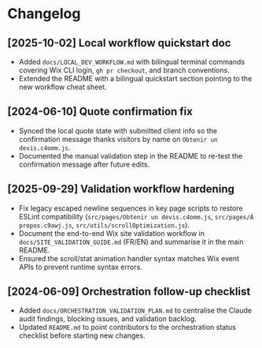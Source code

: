 # Changelog

## [2025-10-02] Local workflow quickstart doc
- Added `docs/LOCAL_DEV_WORKFLOW.md` with bilingual terminal commands covering Wix CLI login, `gh pr checkout`, and branch conventions.
- Extended the README with a bilingual quickstart section pointing to the new workflow cheat sheet.

## [2024-06-10] Quote confirmation fix
- Synced the local quote state with submitted client info so the confirmation message thanks visitors by name on `Obtenir un devis.c4omm.js`.
- Documented the manual validation step in the README to re-test the confirmation message after future edits.

## [2025-09-29] Validation workflow hardening
- Fix legacy escaped newline sequences in key page scripts to restore ESLint compatibility (`src/pages/Obtenir un devis.c4omm.js`, `src/pages/À propos.c9awj.js`, `src/utils/scrollOptimization.js`).
- Document the end-to-end Wix site validation workflow in `docs/SITE_VALIDATION_GUIDE.md` (FR/EN) and summarise it in the main README.
- Ensured the scroll/stat animation handler syntax matches Wix event APIs to prevent runtime syntax errors.

## [2024-06-09] Orchestration follow-up checklist
- Added `docs/ORCHESTRATION_VALIDATION_PLAN.md` to centralise the Claude audit findings, blocking issues, and validation backlog.
- Updated `README.md` to point contributors to the orchestration status checklist before starting new changes.
